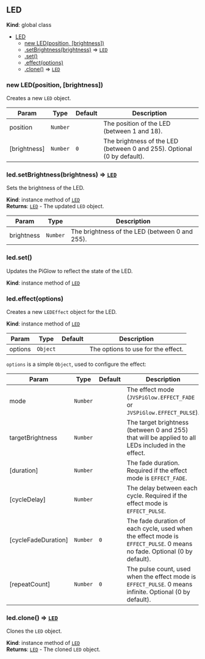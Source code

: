 <a name="LED"></a>
## LED
**Kind**: global class  

* [LED](#LED)
  * [new LED(position, [brightness])](#new_LED_new)
  * [.setBrightness(brightness)](#LED+setBrightness) ⇒ <code>[LED](#LED)</code>
  * [.set()](#LED+set)
  * [.effect(options)](#LED+effect)
  * [.clone()](#LED+clone) ⇒ <code>[LED](#LED)</code>

<a name="new_LED_new"></a>
### new LED(position, [brightness])
Creates a new `LED` object.


| Param | Type | Default | Description |
| --- | --- | --- | --- |
| position | <code>Number</code> |  | The position of the LED (between 1 and 18). |
| [brightness] | <code>Number</code> | <code>0</code> | The brightness of the LED (between 0 and 255). Optional (0 by default). |

<a name="LED+setBrightness"></a>
### led.setBrightness(brightness) ⇒ <code>[LED](#LED)</code>
Sets the brightness of the LED.

**Kind**: instance method of <code>[LED](#LED)</code>  
**Returns**: <code>[LED](#LED)</code> - The updated `LED` object.  

| Param | Type | Description |
| --- | --- | --- |
| brightness | <code>Number</code> | The brightness of the LED (between 0 and 255). |

<a name="LED+set"></a>
### led.set()
Updates the PiGlow to reflect the state of the LED.

**Kind**: instance method of <code>[LED](#LED)</code>  
<a name="LED+effect"></a>
### led.effect(options)
Creates a new `LEDEffect` object for the LED.

**Kind**: instance method of <code>[LED](#LED)</code>  

| Param | Type | Default | Description |
| --- | --- | --- | --- |
| options | <code>Object</code> |  | The options to use for the effect. |

`options` is a simple `Object`, used to configure the effect:

| Param | Type | Default | Description |
| --- | --- | --- | --- |
| mode | <code>Number</code> |  | The effect mode (`JVSPiGlow.EFFECT_FADE` or `JVSPiGlow.EFFECT_PULSE`). |
| targetBrightness | <code>Number</code> |  | The target brightness (between 0 and 255) that will be applied to all LEDs included in the effect. |
| [duration] | <code>Number</code> |  | The fade duration. Required if the effect mode is `EFFECT_FADE`. |
| [cycleDelay] | <code>Number</code> |  | The delay between each cycle. Required if the effect mode is `EFFECT_PULSE`. |
| [cycleFadeDuration] | <code>Number</code> | <code>0</code> | The fade duration of each cycle, used when the effect mode is `EFFECT_PULSE`. 0 means no fade. Optional (0 by default). |
| [repeatCount] | <code>Number</code> | <code>0</code> | The pulse count, used when the effect mode is `EFFECT_PULSE`. 0 means infinite. Optional (0 by default). |

<a name="LED+clone"></a>
### led.clone() ⇒ <code>[LED](#LED)</code>
Clones the `LED` object.

**Kind**: instance method of <code>[LED](#LED)</code>  
**Returns**: <code>[LED](#LED)</code> - The cloned `LED` object.